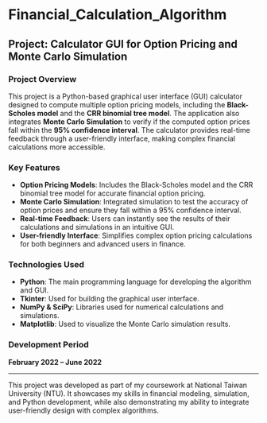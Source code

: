 # Financial_Calculation_Algorithm

## Project: Calculator GUI for Option Pricing and Monte Carlo Simulation

### Project Overview
This project is a Python-based graphical user interface (GUI) calculator designed to compute multiple option pricing models, including the **Black-Scholes model** and the **CRR binomial tree model**. The application also integrates **Monte Carlo Simulation** to verify if the computed option prices fall within the **95% confidence interval**. The calculator provides real-time feedback through a user-friendly interface, making complex financial calculations more accessible.

### Key Features
- **Option Pricing Models**: Includes the Black-Scholes model and the CRR binomial tree model for accurate financial option pricing.
- **Monte Carlo Simulation**: Integrated simulation to test the accuracy of option prices and ensure they fall within a 95% confidence interval.
- **Real-time Feedback**: Users can instantly see the results of their calculations and simulations in an intuitive GUI.
- **User-friendly Interface**: Simplifies complex option pricing calculations for both beginners and advanced users in finance.

### Technologies Used
- **Python**: The main programming language for developing the algorithm and GUI.
- **Tkinter**: Used for building the graphical user interface.
- **NumPy & SciPy**: Libraries used for numerical calculations and simulations.
- **Matplotlib**: Used to visualize the Monte Carlo simulation results.

### Development Period
**February 2022 – June 2022**

---

This project was developed as part of my coursework at National Taiwan University (NTU). It showcases my skills in financial modeling, simulation, and Python development, while also demonstrating my ability to integrate user-friendly design with complex algorithms.
